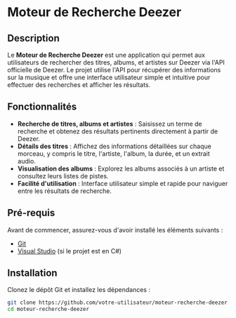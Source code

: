 # Moteur de Recherche Deezer

## Description
Le **Moteur de Recherche Deezer** est une application qui permet aux utilisateurs de rechercher des titres, albums, et artistes sur Deezer via l'API officielle de Deezer. Le projet utilise l'API pour récupérer des informations sur la musique et offre une interface utilisateur simple et intuitive pour effectuer des recherches et afficher les résultats.

## Fonctionnalités
- **Recherche de titres, albums et artistes** : Saisissez un terme de recherche et obtenez des résultats pertinents directement à partir de Deezer.
- **Détails des titres** : Affichez des informations détaillées sur chaque morceau, y compris le titre, l'artiste, l'album, la durée, et un extrait audio.
- **Visualisation des albums** : Explorez les albums associés à un artiste et consultez leurs listes de pistes.
- **Facilité d'utilisation** : Interface utilisateur simple et rapide pour naviguer entre les résultats de recherche.

## Pré-requis
Avant de commencer, assurez-vous d'avoir installé les éléments suivants :

- [Git](https://git-scm.com/)
- [Visual Studio](https://visualstudio.microsoft.com/) (si le projet est en C#)

## Installation
Clonez le dépôt Git et installez les dépendances :

```bash
git clone https://github.com/votre-utilisateur/moteur-recherche-deezer.git
cd moteur-recherche-deezer
